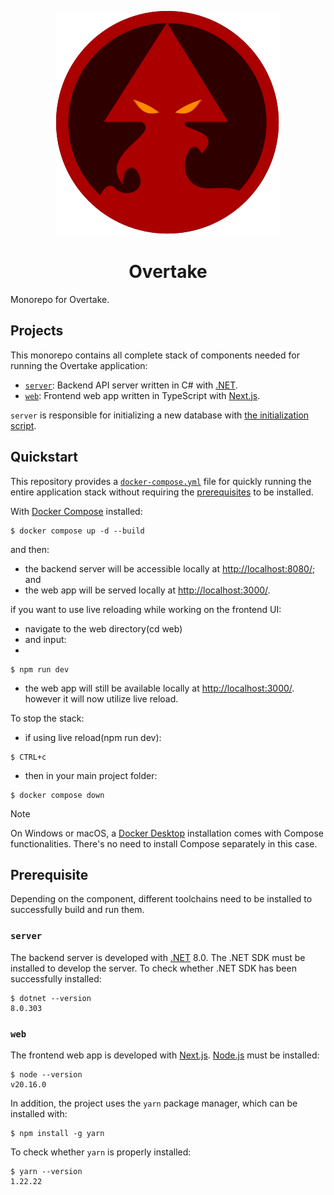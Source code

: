 <p align="center">
  <img src="./images/logo.svg" alt="Logo"/>
  <h1 align="center">Overtake</h1>
</p>

Monorepo for Overtake.

## Projects

This monorepo contains all complete stack of components needed for running the Overtake application:

- [`server`](./server): Backend API server written in C# with [.NET](https://dotnet.microsoft.com/).
- [`web`](./web): Frontend web app written in TypeScript with [Next.js](https://nextjs.org/).

`server` is responsible for initializing a new database with [the initialization script](./server/Resources/Initialize.sql).

## Quickstart

This repository provides a [`docker-compose.yml`](./docker-compose.yml) file for quickly running the entire application stack without requiring the [prerequisites](#prerequisite) to be installed.

With [Docker Compose](https://docs.docker.com/compose/) installed:

```console
$ docker compose up -d --build
```

and then:

- the backend server will be accessible locally at [http://localhost:8080/](http://localhost:8080/); and
- the web app will be served locally at [http://localhost:3000/](http://localhost:3000/).

if you want to use live reloading while working on the frontend UI:

- navigate to the web directory(cd web)
- and input:
- 
```console
$ npm run dev
```

- the web app will still be available locally at [http://localhost:3000/](http://localhost:3000/). however it will now utilize live reload.

To stop the stack:

- if using live reload(npm run dev):

```console
$ CTRL+c
```

- then in your main project folder:

```console
$ docker compose down
```

> [!NOTE]
>
> On Windows or macOS, a [Docker Desktop](https://docs.docker.com/desktop/) installation comes with Compose functionalities. There's no need to install Compose separately in this case.

## Prerequisite

Depending on the component, different toolchains need to be installed to successfully build and run them.

### `server`

The backend server is developed with [.NET](https://dotnet.microsoft.com/) 8.0. The .NET SDK must be installed to develop the server. To check whether .NET SDK has been successfully installed:

```console
$ dotnet --version
8.0.303
```

### `web`

The frontend web app is developed with [Next.js](https://nextjs.org/). [Node.js](https://nodejs.org/) must be installed:

```console
$ node --version
v20.16.0
```

In addition, the project uses the `yarn` package manager, which can be installed with:

```console
$ npm install -g yarn
```

To check whether `yarn` is properly installed:

```console
$ yarn --version
1.22.22
```

